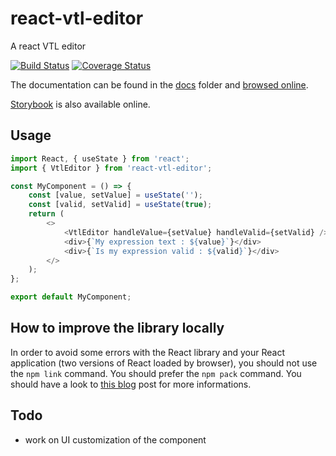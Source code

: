 # react-vtl-editor

A react VTL editor

[![Build Status](https://travis-ci.org/statisticsnorway/react-vtl-editor.svg?branch=master)](https://travis-ci.org/statisticsnorway/react-vtl-editor)
[![Coverage Status](https://coveralls.io/repos/github/statisticsnorway/react-vtl-editor/badge.svg?branch=master)](https://coveralls.io/github/statisticsnorway/react-vtl-editor?branch=master)

The documentation can be found in the [docs](https://github.com/statisticsnorway/react-vtl-editor/tree/master/docs) folder and [browsed online](https://statisticsnorway.github.io/react-vtl-editor).

[Storybook](https://statisticsnorway.github.io/react-vtl-editor/storybook) is also available online.

## Usage

```javascript
import React, { useState } from 'react';
import { VtlEditor } from 'react-vtl-editor';

const MyComponent = () => {
	const [value, setValue] = useState('');
	const [valid, setValid] = useState(true);
	return (
		<>
			<VtlEditor handleValue={setValue} handleValid={setValid} />
			<div>{`My expression text : ${value}`}</div>
			<div>{`Is my expression valid : ${valid}`}</div>
		</>
	);
};

export default MyComponent;
```

## How to improve the library locally

In order to avoid some errors with the React library and your React application (two versions of React loaded by browser), you should not use the `npm link` command. You should prefer the `npm pack` command. You should have a look to [this blog](https://medium.com/@vcarl/problems-with-npm-link-and-an-alternative-4dbdd3e66811) post for more informations.

## Todo

- work on UI customization of the component
